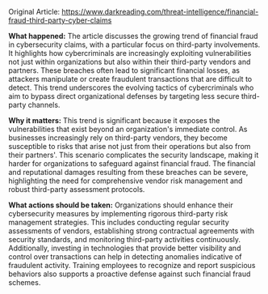 Original Article: https://www.darkreading.com/threat-intelligence/financial-fraud-third-party-cyber-claims

**What happened:**
The article discusses the growing trend of financial fraud in cybersecurity claims, with a particular focus on third-party involvements. It highlights how cybercriminals are increasingly exploiting vulnerabilities not just within organizations but also within their third-party vendors and partners. These breaches often lead to significant financial losses, as attackers manipulate or create fraudulent transactions that are difficult to detect. This trend underscores the evolving tactics of cybercriminals who aim to bypass direct organizational defenses by targeting less secure third-party channels.

**Why it matters:**
This trend is significant because it exposes the vulnerabilities that exist beyond an organization's immediate control. As businesses increasingly rely on third-party vendors, they become susceptible to risks that arise not just from their operations but also from their partners'. This scenario complicates the security landscape, making it harder for organizations to safeguard against financial fraud. The financial and reputational damages resulting from these breaches can be severe, highlighting the need for comprehensive vendor risk management and robust third-party assessment protocols.

**What actions should be taken:**
Organizations should enhance their cybersecurity measures by implementing rigorous third-party risk management strategies. This includes conducting regular security assessments of vendors, establishing strong contractual agreements with security standards, and monitoring third-party activities continuously. Additionally, investing in technologies that provide better visibility and control over transactions can help in detecting anomalies indicative of fraudulent activity. Training employees to recognize and report suspicious behaviors also supports a proactive defense against such financial fraud schemes.